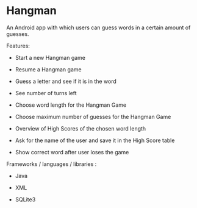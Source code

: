 # Hangman

An Android app with which users can guess words in a certain amount of guesses.

Features:

* Start a new Hangman game

* Resume a Hangman game

* Guess a letter and see if it is in the word

* See number of turns left

* Choose word length for the Hangman Game

* Choose maximum number of guesses for the Hangman Game

* Overview of High Scores of the chosen word length

* Ask for the name of the user and save it in the High Score table

* Show correct word after user loses the game

Frameworks / languages / libraries :

* Java

* XML

* SQLite3


